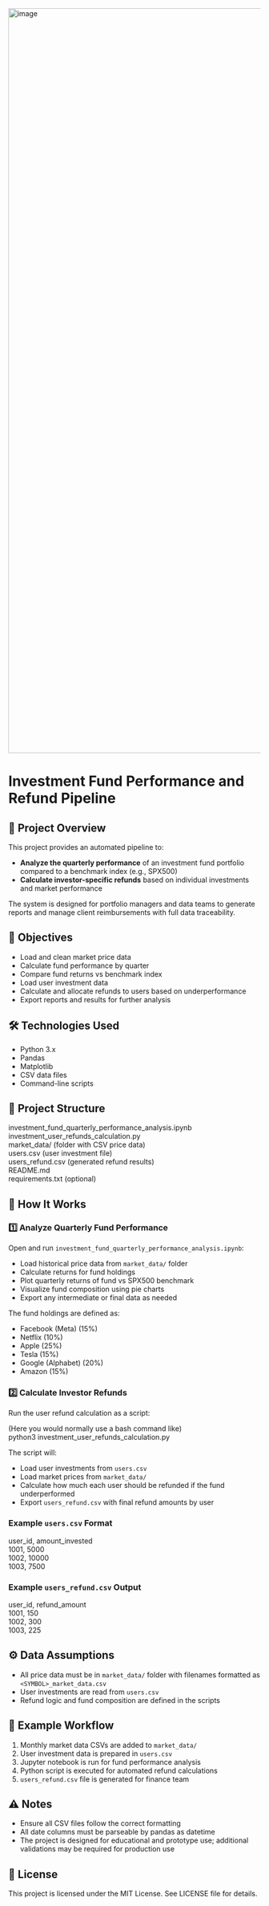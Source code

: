 <img width="1485" alt="image" src="https://github.com/user-attachments/assets/46d02092-5bf6-4610-ad15-31b58d47bd30" />


# Investment Fund Performance and Refund Pipeline

## 📖 Project Overview

This project provides an automated pipeline to:

- **Analyze the quarterly performance** of an investment fund portfolio compared to a benchmark index (e.g., SPX500)
- **Calculate investor-specific refunds** based on individual investments and market performance

The system is designed for portfolio managers and data teams to generate reports and manage client reimbursements with full data traceability.

## 🎯 Objectives

- Load and clean market price data
- Calculate fund performance by quarter
- Compare fund returns vs benchmark index
- Load user investment data
- Calculate and allocate refunds to users based on underperformance
- Export reports and results for further analysis

## 🛠 Technologies Used

- Python 3.x
- Pandas
- Matplotlib
- CSV data files
- Command-line scripts

## 📂 Project Structure

investment_fund_quarterly_performance_analysis.ipynb  
investment_user_refunds_calculation.py  
market_data/ (folder with CSV price data)  
users.csv (user investment file)  
users_refund.csv (generated refund results)  
README.md  
requirements.txt (optional)

## 🚀 How It Works

### 1️⃣ Analyze Quarterly Fund Performance

Open and run `investment_fund_quarterly_performance_analysis.ipynb`:

- Load historical price data from `market_data/` folder
- Calculate returns for fund holdings
- Plot quarterly returns of fund vs SPX500 benchmark
- Visualize fund composition using pie charts
- Export any intermediate or final data as needed

The fund holdings are defined as:

- Facebook (Meta) (15%)
- Netflix (10%)
- Apple (25%)
- Tesla (15%)
- Google (Alphabet) (20%)
- Amazon (15%)

### 2️⃣ Calculate Investor Refunds

Run the user refund calculation as a script:

(Here you would normally use a bash command like)  
python3 investment_user_refunds_calculation.py

The script will:

- Load user investments from `users.csv`
- Load market prices from `market_data/`
- Calculate how much each user should be refunded if the fund underperformed
- Export `users_refund.csv` with final refund amounts by user

### Example `users.csv` Format

user_id, amount_invested  
1001, 5000  
1002, 10000  
1003, 7500  

### Example `users_refund.csv` Output

user_id, refund_amount  
1001, 150  
1002, 300  
1003, 225  

## ⚙ Data Assumptions

- All price data must be in `market_data/` folder with filenames formatted as `<SYMBOL>_market_data.csv`
- User investments are read from `users.csv`
- Refund logic and fund composition are defined in the scripts

## 📝 Example Workflow

1. Monthly market data CSVs are added to `market_data/`
2. User investment data is prepared in `users.csv`
3. Jupyter notebook is run for fund performance analysis
4. Python script is executed for automated refund calculations
5. `users_refund.csv` file is generated for finance team

## ⚠ Notes

- Ensure all CSV files follow the correct formatting
- All date columns must be parseable by pandas as datetime
- The project is designed for educational and prototype use; additional validations may be required for production use

## 📜 License

This project is licensed under the MIT License. See LICENSE file for details.
